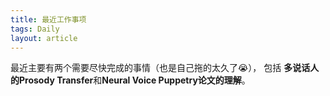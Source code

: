 ```yaml
---
title: 最近工作事项
tags: Daily
layout: article
---
```


最近主要有两个需要尽快完成的事情（也是自己拖的太久了😭），
包括 **多说话人的Prosody Transfer**和**Neural Voice Puppetry论文的理解**。 

<!-- more -->